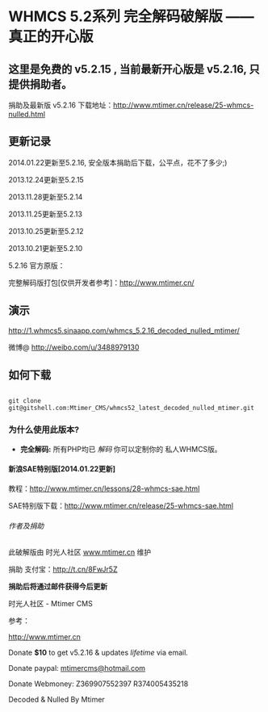 <h1>WHMCS 5.2系列 完全解码破解版 —— 真正的开心版</h1>

<h2>这里是免费的 v5.2.15 , 当前最新开心版是 v5.2.16, 只提供捐助者。</h2>


捐助及最新版 v5.2.16 下载地址：http://www.mtimer.cn/release/25-whmcs-nulled.html 



<h2>更新记录</h2>

2014.01.22更新至5.2.16, 安全版本捐助后下载，公平点，花不了多少;)

2013.12.24更新至5.2.15

2013.11.28更新至5.2.14

2013.11.25更新至5.2.13

2013.10.25更新至5.2.12

2013.10.21更新至5.2.10

5.2.16 官方原版：

完整解码版打包[仅供开发者参考]：http://www.mtimer.cn/



<h2>演示</h2>

http://1.whmcs5.sinaapp.com/whmcs_5.2.16_decoded_nulled_mtimer/

微博@ http://weibo.com/u/3488979130


<h2>如何下载</h2>

<code>
git clone git@gitshell.com:Mtimer_CMS/whmcs52_latest_decoded_nulled_mtimer.git
</code>


<h3>为什么使用此版本?</h3>

<ul>
<li>
<strong>完全解码:</strong> 所有PHP均已 <em>解码</em> 你可以定制你的 私人WHMCS版。</li>
</ul>

<h4>新浪SAE特别版[2014.01.22更新]</h4>

教程：http://www.mtimer.cn/lessons/28-whmcs-sae.html

SAE特别版下载：http://www.mtimer.cn/release/25-whmcs-sae.html


<h6>作者及捐助</h6>

此破解版由 时光人社区 www.mtimer.cn 维护

捐助 支付宝：http://t.cn/8FwJr5Z

<strong>捐助后将通过邮件获得今后更新</strong>

时光人社区 - Mtimer CMS

参考：

http://www.mtimer.cn


Donate <b>$10</b> to get v5.2.16 & updates *lifetime* via email.

Donate paypal: mtimercms@hotmail.com

Donate Webmoney: Z369907552397  R374005435218

Decoded & Nulled By Mtimer